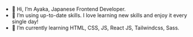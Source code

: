 - 👋 Hi, I’m Ayaka, Japanese Frontend Developer.
- 👀 I’m using up-to-date skills. I love learning new skills and enjoy it every single day!
- 🌱 I’m currently learning HTML, CSS, JS, React JS, Tailwindcss, Sass.


<!---
banban-22/banban-22 is a ✨ special ✨ repository because its `README.md` (this file) appears on your GitHub profile.
You can click the Preview link to take a look at your changes.
--->
